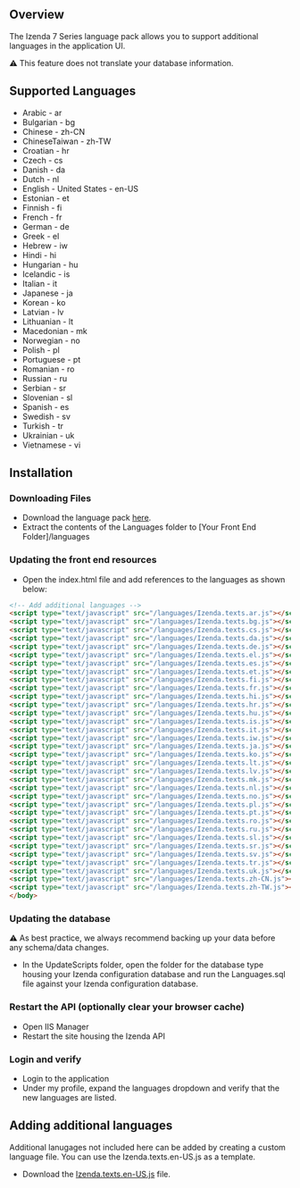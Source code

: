 ## Overview
The Izenda 7 Series language pack allows you to support additional languages in the application UI. 

 :warning: This feature does not translate your database information.

## Supported Languages
- Arabic - ar
- Bulgarian	- bg
- Chinese - zh-CN
- ChineseTaiwan - zh-TW
- Croatian - hr
- Czech - cs
- Danish - da
- Dutch - nl
- English - United States - en-US
- Estonian - et
- Finnish - fi
- French - fr
- German - de
- Greek - el
- Hebrew - iw
- Hindi - hi
- Hungarian - hu
- Icelandic - is
- Italian - it
- Japanese - ja
- Korean - ko
- Latvian - lv
- Lithuanian - lt
- Macedonian - mk
- Norwegian - no
- Polish - pl
- Portuguese - pt
- Romanian - ro
- Russian - ru
- Serbian - sr
- Slovenian - sl
- Spanish - es
- Swedish - sv
- Turkish - tr
- Ukrainian - uk
- Vietnamese - vi

## Installation

### Downloading Files
- Download the language pack <a href="https://github.com/Izenda7Series/LanguagePacks/archive/master.zip">here</a>.
- Extract the contents of the Languages folder to [Your Front End Folder]/languages

### Updating the front end resources 
- Open the index.html file and add references to the languages as shown below:

```html
<!-- Add additional languages -->
<script type="text/javascript" src="/languages/Izenda.texts.ar.js"></script>
<script type="text/javascript" src="/languages/Izenda.texts.bg.js"></script>
<script type="text/javascript" src="/languages/Izenda.texts.cs.js"></script>
<script type="text/javascript" src="/languages/Izenda.texts.da.js"></script>
<script type="text/javascript" src="/languages/Izenda.texts.de.js"></script>
<script type="text/javascript" src="/languages/Izenda.texts.el.js"></script>
<script type="text/javascript" src="/languages/Izenda.texts.es.js"></script>
<script type="text/javascript" src="/languages/Izenda.texts.et.js"></script>
<script type="text/javascript" src="/languages/Izenda.texts.fi.js"></script>
<script type="text/javascript" src="/languages/Izenda.texts.fr.js"></script>
<script type="text/javascript" src="/languages/Izenda.texts.hi.js"></script>
<script type="text/javascript" src="/languages/Izenda.texts.hr.js"></script>
<script type="text/javascript" src="/languages/Izenda.texts.hu.js"></script>
<script type="text/javascript" src="/languages/Izenda.texts.is.js"></script>
<script type="text/javascript" src="/languages/Izenda.texts.it.js"></script>
<script type="text/javascript" src="/languages/Izenda.texts.iw.js"></script>
<script type="text/javascript" src="/languages/Izenda.texts.ja.js"></script>
<script type="text/javascript" src="/languages/Izenda.texts.ko.js"></script>
<script type="text/javascript" src="/languages/Izenda.texts.lt.js"></script>
<script type="text/javascript" src="/languages/Izenda.texts.lv.js"></script>
<script type="text/javascript" src="/languages/Izenda.texts.mk.js"></script>
<script type="text/javascript" src="/languages/Izenda.texts.nl.js"></script>
<script type="text/javascript" src="/languages/Izenda.texts.no.js"></script>
<script type="text/javascript" src="/languages/Izenda.texts.pl.js"></script>
<script type="text/javascript" src="/languages/Izenda.texts.pt.js"></script>
<script type="text/javascript" src="/languages/Izenda.texts.ro.js"></script>
<script type="text/javascript" src="/languages/Izenda.texts.ru.js"></script>
<script type="text/javascript" src="/languages/Izenda.texts.sl.js"></script>
<script type="text/javascript" src="/languages/Izenda.texts.sr.js"></script>
<script type="text/javascript" src="/languages/Izenda.texts.sv.js"></script>
<script type="text/javascript" src="/languages/Izenda.texts.tr.js"></script>
<script type="text/javascript" src="/languages/Izenda.texts.uk.js"></script>
<script type="text/javascript" src="/languages/Izenda.texts.zh-CN.js"></script>
<script type="text/javascript" src="/languages/Izenda.texts.zh-TW.js"></script>
</body>
``` 

### Updating the database
:warning: As best practice, we always recommend backing up your data before any schema/data changes.

- In the UpdateScripts folder, open the folder for the database type housing your Izenda configuration database and run the Languages.sql file against your Izenda configuration database.

### Restart the API (optionally clear your browser cache)
- Open IIS Manager
- Restart the site housing the Izenda API

### Login and verify 
- Login to the application
- Under my profile, expand the languages dropdown and verify that the new languages are listed.

## Adding additional languages
Additional lanugages not included here can be added by creating a custom language file. You can use the Izenda.texts.en-US.js as a template.
- Download the <a href="https://github.com/Izenda7Series/LanguagePacks/blob/master/Templates/Izenda.texts.en-US.js">Izenda.texts.en-US.js</a> file.

